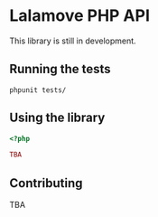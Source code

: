 # Lalamove PHP API #

This library is still in development.

## Running the tests ##

```
phpunit tests/
```

## Using the library ##

```php
<?php

TBA
```

## Contributing ##

TBA

